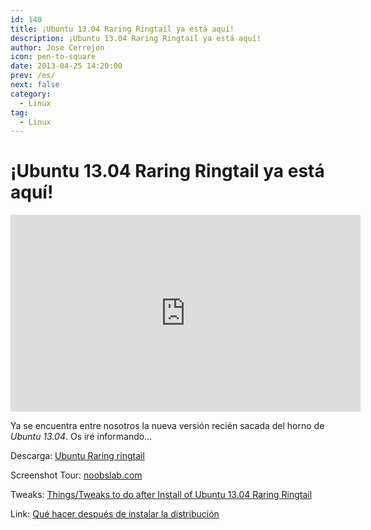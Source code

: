 ```yaml
---
id: 140
title: ¡Ubuntu 13.04 Raring Ringtail ya está aquí!
description: ¡Ubuntu 13.04 Raring Ringtail ya está aquí!
author: Jose Cerrejon
icon: pen-to-square
date: 2013-04-25 14:20:00
prev: /es/
next: false
category:
  - Linux
tag:
  - Linux
---
```


# ¡Ubuntu 13.04 Raring Ringtail ya está aquí!

<iframe width="560" height="315" src="http://www.youtube.com/embed/fH2VHiIW_dE" frameborder="0" allowfullscreen></iframe>

Ya se encuentra entre nosotros la nueva versión recién sacada del horno de *Ubuntu 13.04*. Os iré informando...

Descarga: [Ubuntu Raring ringtail](http://www.ubuntu.com/download/desktop)

Screenshot Tour: [noobslab.com](http://www.noobslab.com/2013/04/ubuntu-1304-raring-ringtail-finally.html)

Tweaks: [Things/Tweaks to do after Install of Ubuntu 13.04 Raring Ringtail](http://www.noobslab.com/2013/04/tweaksthings-to-do-after-install-of.html)

Link: [Qué hacer después de instalar la distribución](http://glatelier.wordpress.com/2013/04/27/despues-de-instalar-ubuntu-raring-ringtail-13-04/)